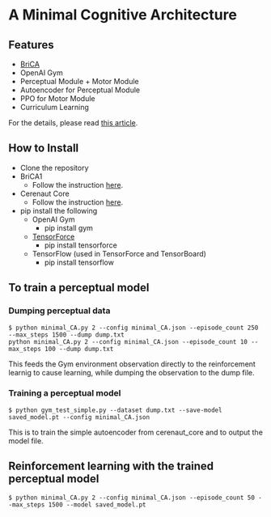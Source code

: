 # A Minimal Cognitive Architecture

## Features

- [BriCA](https://github.com/wbap/BriCA1)
- OpenAI Gym
- Perceptual Module + Motor Module
- Autoencoder for Perceptual Module
- PPO for Motor Module
- Curriculum Learning

For the details, please read [this article](https://rondelionai.blogspot.com/2021/04/minimal-cognitive-architecture.html).

## How to Install

- Clone the repository
- BriCA1
  - Follow the instruction [here](http://wbap.github.io/BriCA1/tutorial/introduction.html#installing).
- Cerenaut Core
  - Follow the instruction [here](https://github.com/Cerenaut/cerenaut-pt-core).
- pip install the following
  - OpenAI Gym
    - pip install gym
  - [TensorForce](https://github.com/tensorforce/tensorforce)
    - pip install tensorforce
  - TensorFlow (used in TensorForce and TensorBoard)
    - pip install tensorflow

## To train a perceptual model

### Dumping perceptual data

```
$ python minimal_CA.py 2 --config minimal_CA.json --episode_count 250 --max_steps 1500 --dump dump.txt
python minimal_CA.py 2 --config minimal_CA.json --episode_count 10 --max_steps 100 --dump dump.txt

```

This feeds the Gym environment observation directly to the reinforcement learnig to cause learning, while dumping the observation to the dump file.

### Training a perceptual model

```
$ python gym_test_simple.py --dataset dump.txt --save-model saved_model.pt --config minimal_CA.json

```

This is to train the simple autoencoder from cerenaut_core and to output the model file.

## Reinforcement learning with the trained perceptual model

```
$ python minimal_CA.py 2 --config minimal_CA.json --episode_count 50 --max_steps 1500 --model saved_model.pt
```
